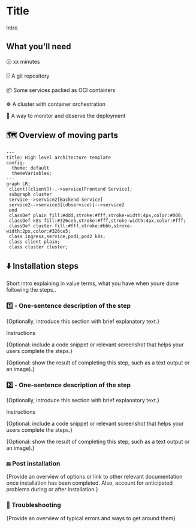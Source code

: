 
# Title

Intro

## What you'll need

🕜 xx minutes

🗄️ A git repository

📦   Some services packed as OCI containers

☸️  A cluster with container orchestration

🔎 A way to monitor and observe the deployment

## 🗺️ Overview of moving parts

```mermaid
---
title: High level architecture template
config:
  theme: default
  themeVariables:
---
graph LR;
 client([client])-.->service[Frontend Service];
 subgraph cluster
 service-->service2[Backend Service]
 service2-->service3[(dbservice)]-->service2
 end
 classDef plain fill:#ddd,stroke:#fff,stroke-width:4px,color:#000;
 classDef k8s fill:#326ce5,stroke:#fff,stroke-width:4px,color:#fff;
 classDef cluster fill:#fff,stroke:#bbb,stroke-width:2px,color:#326ce5;
 class ingress,service,pod1,pod2 k8s;
 class client plain;
 class cluster cluster;
```

## ⬇️ Installation steps

Short intro explaining in value terms, what you have when youre done following the steps..

### 1️⃣ - One-sentence description of the step

{Optionally, introduce this section with brief explanatory text.}

Instructions

{Optional: include a code snippet or relevant screenshot that helps your users complete the steps.}

{Optional: show the result of completing this step, such as a text output or an image).}

### 2️⃣  - One-sentence description of the step

{Optionally, introduce this section with brief explanatory text.}

Instructions

{Optional: include a code snippet or relevant screenshot that helps your users complete the steps.}

{Optional: show the result of completing this step, such as a text output or an image).}

### 🔚  Post installation

{Provide an overview of options or link to other relevant documentation once installation has been completed. Also, account for anticipated problems during or after installation.}

### 🚨  Troubleshooting

{Provide an overview of typical errors and ways to get around them}
